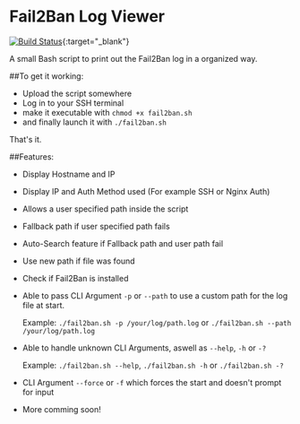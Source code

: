 # Fail2Ban Log Viewer

[![Build Status](https://travis-ci.org/NLDev/Fail2Ban-Log-Viewer.svg?branch=master)](https://travis-ci.org/NLDev/Fail2Ban-Log-Viewer){:target="_blank"}

A small Bash script to print out the Fail2Ban log in a organized way.

##To get it working:

- Upload the script somewhere
- Log in to your SSH terminal
- make it executable with 
  `chmod +x fail2ban.sh`
- and finally launch it with
  `./fail2ban.sh`
  
That's it.

##Features:

- Display Hostname and IP
- Display IP and Auth Method used (For example SSH or Nginx Auth)
- Allows a user specified path inside the script
- Fallback path if user specified path fails
- Auto-Search feature if Fallback path and user path fail
- Use new path if file was found
- Check if Fail2Ban is installed
- Able to pass CLI Argument `-p` or `--path` to use a custom path for the log file at start.
  
  Example: `./fail2ban.sh -p /your/log/path.log` or `./fail2ban.sh --path /your/log/path.log`

- Able to handle unknown CLI Arguments, aswell as `--help`, `-h` or `-?`
  
  Example: `./fail2ban.sh --help`, `./fail2ban.sh -h` or `./fail2ban.sh -?`

- CLI Argument `--force` or `-f` which forces the start and doesn't prompt for input
- More comming soon!
